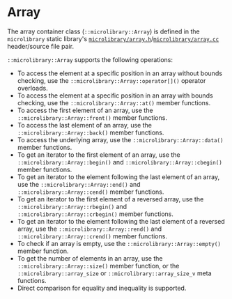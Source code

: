 # Array

The array container class (`::microlibrary::Array`) is defined in the `microlibrary`
static library's
[`microlibrary/array.h`](https://github.com/apcountryman/microlibrary/blob/main/libraries/microlibrary/ANY/ANY/include/microlibrary/array.h)/[`microlibrary/array.cc`](https://github.com/apcountryman/microlibrary/blob/main/libraries/microlibrary/ANY/ANY/source/microlibrary/array.cc)
header/source file pair.

`::microlibrary::Array` supports the following operations:
- To access the element at a specific position in an array without bounds checking, use
  the `::microlibrary::Array::operator[]()` operator overloads.
- To access the element at a specific position in an array with bounds checking, use the
  `::microlibrary::Array::at()` member functions.
- To access the first element of an array, use the `::microlibrary::Array::front()` member
  functions.
- To access the last element of an array, use the `::microlibrary::Array::back()` member
  functions.
- To access the underlying array, use the `::microlibrary::Array::data()` member
  functions.
- To get an iterator to the first element of an array, use the
  `::microlibrary::Array::begin()` and `::microlibrary::Array::cbegin()` member functions.
- To get an iterator to the element following the last element of an array, use the
  `::microlibrary::Array::end()` and `::microlibrary::Array::cend()` member functions.
- To get an iterator to the first element of a reversed array, use the
  `::microlibrary::Array::rbegin()` and `::microlibrary::Array::crbegin()` member
  functions.
- To get an iterator to the element following the last element of a reversed array, use
  the `::microlibrary::Array::rend()` and `::microlibrary::Array::crend()` member
  functions.
- To check if an array is empty, use the `::microlibrary::Array::empty()` member function.
- To get the number of elements in an array, use the `::microlibrary::Array::size()`
  member function, or the `::microlibrary::array_size` or `::microlibrary::array_size_v`
  meta functions.
- Direct comparison for equality and inequality is supported.
